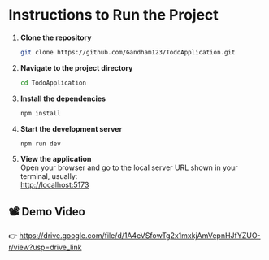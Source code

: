 # Instructions to Run the Project

1. **Clone the repository**  
   ```bash
   git clone https://github.com/Gandham123/TodoApplication.git
   ```

2. **Navigate to the project directory**  
   ```bash
   cd TodoApplication
   ```

3. **Install the dependencies**  
   ```bash
   npm install
   ```

4. **Start the development server**  
   ```bash
   npm run dev
   ```

5. **View the application**  
   Open your browser and go to the local server URL shown in your terminal, usually:  
   [http://localhost:5173](http://localhost:5173)

## 📽 Demo Video

👉 https://drive.google.com/file/d/1A4eVSfowTg2x1mxkjAmVepnHJfYZUO-r/view?usp=drive_link
